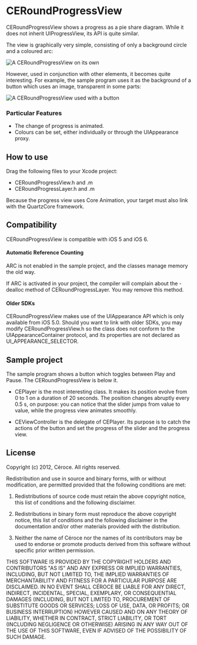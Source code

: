 # CERoundProgressView #

CERoundProgressView shows a progress as a pie share diagram. While it does not inherit UIProgressView, its API is quite similar.

The view is graphically very simple, consisting of only a background circle and a coloured arc:

![A CERoundProgressView on its own](http://www.ceroce.com/github/CEProgressView/ProgressViewAlone.png)

However, used in conjunction with other elements, it becomes quite interesting. For example, the sample program uses it as the background of a button which uses an image, transparent in some parts:

![A CERoundProgressView used with a button](http://www.ceroce.com/github/CEProgressView/ProgressViewWithButton.png)


### Particular Features ###

* The change of progress is animated.
* Colours can be set, either individually or through the UIAppearance proxy.


## How to use ##

Drag the following files to your Xcode project:
* CERoundProgressView.h and .m
* CERoundProgressLayer.h and .m

Because the progress view uses Core Animation, your target must also link with the QuartzCore framework.


## Compatibility ##

CERoundProgressView is compatible with iOS 5 and iOS 6.

#### Automatic Reference Counting ####
ARC is not enabled in the sample project, and the classes manage memory the old way.

If ARC is activated in your project, the compiler will complain about the -dealloc method of CERoundProgressLayer. You may remove this method.

#### Older SDKs ####

CERoundProgressView makes use of the UIAppearance API which is only available from iOS 5.0. Should you want to link with older SDKs, you may modify CERoundProgressView.h so the class does not conform to the UIAppearanceContainer protocol, and its properties are not declared as UI_APPEARANCE_SELECTOR.

## Sample project ##

The sample program shows a button which toggles between Play and Pause. The CERoundProgressView is below it.

* CEPlayer is the most interesting class. It makes its position evolve from 0 to 1 on a duration of 20 seconds. The position changes abruptly every 0.5 s, on purpose: you can notice that the slider jumps from value to value, while the progress view animates smoothly.

* CEViewController is the delegate of CEPlayer. Its  purpose is to catch the actions of the button and set the progress of the slider and the progress view.


## License ##

Copyright (c) 2012, Céroce. All rights reserved.

Redistribution and use in source and binary forms, with or without modification, are permitted provided that the following conditions are met:

1. Redistributions of source code must retain the above copyright notice, this list of conditions and the following disclaimer.

2. Redistributions in binary form must reproduce the above copyright notice, this list of conditions and the following disclaimer in the documentation and/or other materials provided with the distribution.

3. Neither the name of Céroce nor the names of its contributors may be used to endorse or promote products derived from this software without specific prior written permission.

THIS SOFTWARE IS PROVIDED BY THE COPYRIGHT HOLDERS AND CONTRIBUTORS "AS IS" AND ANY EXPRESS OR IMPLIED WARRANTIES, INCLUDING, BUT NOT LIMITED TO, THE IMPLIED WARRANTIES OF MERCHANTABILITY AND FITNESS FOR A PARTICULAR PURPOSE ARE DISCLAIMED. IN NO EVENT SHALL CÉROCE BE LIABLE FOR ANY DIRECT, INDIRECT, INCIDENTAL, SPECIAL, EXEMPLARY, OR CONSEQUENTIAL DAMAGES (INCLUDING, BUT NOT LIMITED TO, PROCUREMENT OF SUBSTITUTE GOODS OR SERVICES; LOSS OF USE, DATA, OR PROFITS; OR BUSINESS INTERRUPTION) HOWEVER CAUSED AND ON ANY THEORY OF LIABILITY, WHETHER IN CONTRACT, STRICT LIABILITY, OR TORT (INCLUDING NEGLIGENCE OR OTHERWISE) ARISING IN ANY WAY OUT OF THE USE OF THIS SOFTWARE, EVEN IF ADVISED OF THE POSSIBILITY OF SUCH DAMAGE.
